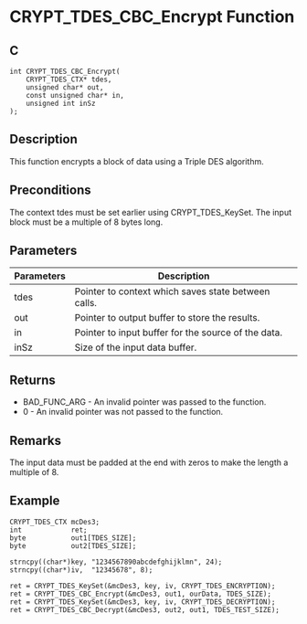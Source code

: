 # CRYPT_TDES_CBC_Encrypt Function

## C
    int CRYPT_TDES_CBC_Encrypt(
        CRYPT_TDES_CTX* tdes, 
        unsigned char* out, 
        const unsigned char* in, 
        unsigned int inSz
    );

## Description

This function encrypts a block of data using a Triple DES algorithm. 

## Preconditions

The context tdes must be set earlier using CRYPT_TDES_KeySet. The input block must be a multiple of 8 bytes long. 

## Parameters

|Parameters  |Description  |
|----|----|
|tdes |Pointer to context which saves state between calls. |
|out |Pointer to output buffer to store the results. |
|in |Pointer to input buffer for the source of the data. |
|inSz |Size of the input data buffer. |

## Returns

- BAD_FUNC_ARG - An invalid pointer was passed to the function.
- 0 - An invalid pointer was not passed to the function. 

## Remarks

The input data must be padded at the end with zeros to make the length a multiple of 8.

## Example

    CRYPT_TDES_CTX mcDes3;
    int            ret;
    byte           out1[TDES_SIZE];
    byte           out2[TDES_SIZE];

    strncpy((char*)key, "1234567890abcdefghijklmn", 24);
    strncpy((char*)iv,  "12345678", 8);

    ret = CRYPT_TDES_KeySet(&mcDes3, key, iv, CRYPT_TDES_ENCRYPTION);
    ret = CRYPT_TDES_CBC_Encrypt(&mcDes3, out1, ourData, TDES_SIZE);
    ret = CRYPT_TDES_KeySet(&mcDes3, key, iv, CRYPT_TDES_DECRYPTION);
    ret = CRYPT_TDES_CBC_Decrypt(&mcDes3, out2, out1, TDES_TEST_SIZE);